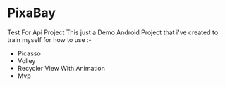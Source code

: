 # PixaBay
Test For Api Project
This just a Demo Android Project that i've created to train myself for how to use :-
- Picasso
- Volley
- Recycler View With Animation
- Mvp
